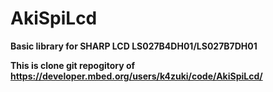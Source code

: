 # AkiSpiLcd
**Basic library for SHARP LCD LS027B4DH01/LS027B7DH01**

**This is clone git repogitory of <https://developer.mbed.org/users/k4zuki/code/AkiSpiLcd/>**
